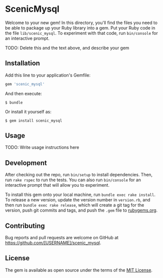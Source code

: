 # ScenicMysql

Welcome to your new gem! In this directory, you'll find the files you need to be able to package up your Ruby library into a gem. Put your Ruby code in the file `lib/scenic_mysql`. To experiment with that code, run `bin/console` for an interactive prompt.

TODO: Delete this and the text above, and describe your gem

## Installation

Add this line to your application's Gemfile:

```ruby
gem 'scenic_mysql'
```

And then execute:

    $ bundle

Or install it yourself as:

    $ gem install scenic_mysql

## Usage

TODO: Write usage instructions here

## Development

After checking out the repo, run `bin/setup` to install dependencies. Then, run `rake rspec` to run the tests. You can also run `bin/console` for an interactive prompt that will allow you to experiment.

To install this gem onto your local machine, run `bundle exec rake install`. To release a new version, update the version number in `version.rb`, and then run `bundle exec rake release`, which will create a git tag for the version, push git commits and tags, and push the `.gem` file to [rubygems.org](https://rubygems.org).

## Contributing

Bug reports and pull requests are welcome on GitHub at https://github.com/[USERNAME]/scenic_mysql.


## License

The gem is available as open source under the terms of the [MIT License](http://opensource.org/licenses/MIT).

